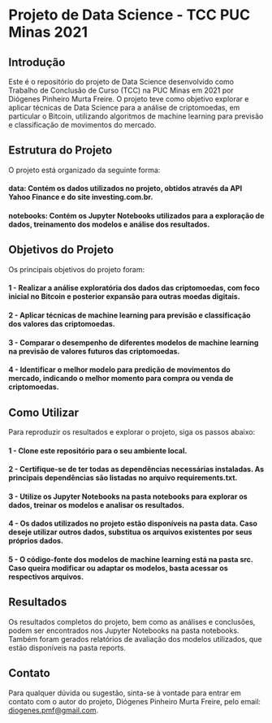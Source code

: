 # Projeto de Data Science - TCC PUC Minas 2021
## Introdução
Este é o repositório do projeto de Data Science desenvolvido como Trabalho de Conclusão de Curso (TCC) na PUC Minas em 2021 por Diógenes Pinheiro Murta Freire. O projeto teve como objetivo explorar e aplicar técnicas de Data Science para a análise de criptomoedas, em particular o Bitcoin, utilizando algoritmos de machine learning para previsão e classificação de movimentos do mercado.

## Estrutura do Projeto
O projeto está organizado da seguinte forma:

#### data: Contém os dados utilizados no projeto, obtidos através da API Yahoo Finance e do site investing.com.br.
#### notebooks: Contém os Jupyter Notebooks utilizados para a exploração de dados, treinamento dos modelos e análise dos resultados.

## Objetivos do Projeto
Os principais objetivos do projeto foram:

#### 1 - Realizar a análise exploratória dos dados das criptomoedas, com foco inicial no Bitcoin e posterior expansão para outras moedas digitais.
#### 2 - Aplicar técnicas de machine learning para previsão e classificação dos valores das criptomoedas.
#### 3 - Comparar o desempenho de diferentes modelos de machine learning na previsão de valores futuros das criptomoedas.
#### 4 - Identificar o melhor modelo para predição de movimentos do mercado, indicando o melhor momento para compra ou venda de criptomoedas.

## Como Utilizar
Para reproduzir os resultados e explorar o projeto, siga os passos abaixo:

#### 1 - Clone este repositório para o seu ambiente local.
#### 2 - Certifique-se de ter todas as dependências necessárias instaladas. As principais dependências são listadas no arquivo requirements.txt.
#### 3 - Utilize os Jupyter Notebooks na pasta notebooks para explorar os dados, treinar os modelos e analisar os resultados.
#### 4 - Os dados utilizados no projeto estão disponíveis na pasta data. Caso deseje utilizar outros dados, substitua os arquivos existentes por seus próprios dados.
#### 5 - O código-fonte dos modelos de machine learning está na pasta src. Caso queira modificar ou adaptar os modelos, basta acessar os respectivos arquivos.

## Resultados
Os resultados completos do projeto, bem como as análises e conclusões, podem ser encontrados nos Jupyter Notebooks na pasta notebooks. Também foram gerados relatórios de avaliação dos modelos utilizados, que estão disponíveis na pasta reports.

## Contato
Para qualquer dúvida ou sugestão, sinta-se à vontade para entrar em contato com o autor do projeto, Diógenes Pinheiro Murta Freire, pelo email: diogenes.pmf@gmail.com.
